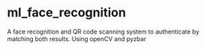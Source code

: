 # ml_face_recognition
A face recognition and QR code scanning system to authenticate by matching both results. Using openCV and pyzbar

